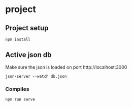# project

## Project setup
```
npm install
```

## Active json db
Make sure the json is loaded on port http://localhost:3000
```
json-server --watch db.json
```

### Compiles
```
npm run serve
```

